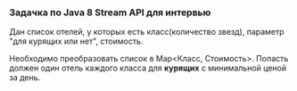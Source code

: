 ### Задачка по Java 8 Stream API для интервью  

Дан список отелей, у которых есть класс(количество звезд), параметр "для курящих или нет", стоимость.  

Необходимо преобразовать список в Map<Класс, Стоимость>. Попасть должен один отель каждого класса для **курящих** с минимальной ценой за день.
